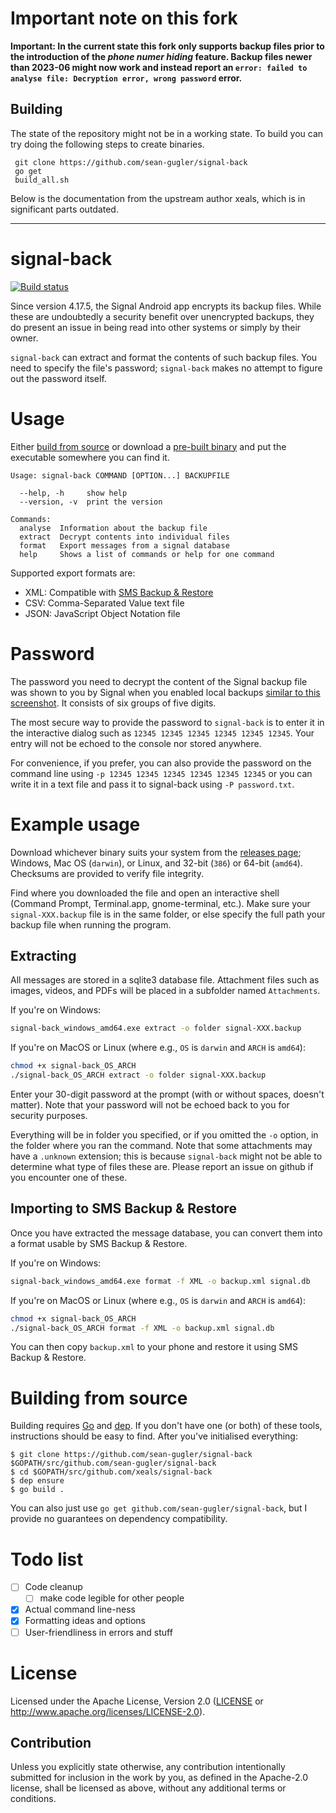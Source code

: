 # Important note on this fork

**Important: In the current state this fork only supports backup files prior to the introduction of the _phone numer hiding_ feature.
Backup files newer than 2023-06 might now work and instead report an `error: failed to analyse file: Decryption error, wrong password` error.**

## Building
The state of the repository might not be in a working state. To build you can try doing the following steps to create binaries.

     git clone https://github.com/sean-gugler/signal-back
     go get
     build_all.sh 

Below is the documentation from the upstream author xeals, which is in significant parts outdated.

---


# signal-back

[![Build status](https://travis-ci.org/xeals/signal-back.svg?branch=master)](https://travis-ci.org/xeals/signal-back)

Since version 4.17.5, the Signal Android app encrypts its backup files. While these are undoubtedly a security benefit over unencrypted backups, they do present an issue in being read into other systems or simply by their owner.

`signal-back` can extract and format the contents of such backup files. You need to specify the file's password; `signal-back` makes no attempt to figure out the password itself.

# Usage

Either [build from source](#building-from-source) or download a [pre-built binary](https://github.com/sean-gugler/signal-back/releases) and put the executable somewhere you can find it.

```
Usage: signal-back COMMAND [OPTION...] BACKUPFILE

  --help, -h     show help
  --version, -v  print the version

Commands:
  analyse  Information about the backup file
  extract  Decrypt contents into individual files
  format   Export messages from a signal database
  help     Shows a list of commands or help for one command
```

Supported export formats are:
- XML: Compatible with [SMS Backup & Restore](https://play.google.com/store/apps/details?id=com.riteshsahu.SMSBackupRestore)
- CSV: Comma-Separated Value text file
- JSON: JavaScript Object Notation file

# Password

The password you need to decrypt the content of the Signal backup file was shown to you by Signal when you enabled local backups [similar to this screenshot](https://user-images.githubusercontent.com/8427572/36796616-d9560ee6-1c9d-11e8-8440-99e7f5f2ee03.JPG). It consists of six groups of five digits.

The most secure way to provide the password to `signal-back` is to enter it in the interactive dialog such as `12345 12345 12345 12345 12345 12345`. Your entry will not be echoed to the console nor stored anywhere.

For convenience, if you prefer, you can also provide the password on the command line using `-p 12345 12345 12345 12345 12345 12345` or you can write it in a text file and pass it to signal-back using `-P password.txt`.

# Example usage

Download whichever binary suits your system from the [releases page](https://github.com/sean-gugler/signal-back/releases); Windows, Mac OS (`darwin`), or Linux, and 32-bit (`386`) or 64-bit (`amd64`). Checksums are provided to verify file integrity.

Find where you downloaded the file and open an interactive shell (Command Prompt, Terminal.app, gnome-terminal, etc.). Make sure your `signal-XXX.backup` file is in the same folder, or else specify the full path your backup file when running the program.

## Extracting

All messages are stored in a sqlite3 database file. Attachment files such as images, videos, and PDFs will be placed in a subfolder named `Attachments`.

If you're on Windows:

```sh
signal-back_windows_amd64.exe extract -o folder signal-XXX.backup
```

If you're on MacOS or Linux (where e.g., `OS` is `darwin` and `ARCH` is `amd64`):

```sh
chmod +x signal-back_OS_ARCH
./signal-back_OS_ARCH extract -o folder signal-XXX.backup
```

Enter your 30-digit password at the prompt (with or without spaces, doesn't matter). Note that your password will not be echoed back to you for security purposes.

Everything will be in folder you specified, or if you omitted the `-o` option, in the folder where you ran the command. Note that some attachments may have a `.unknown` extension; this is because `signal-back` might not be able to determine what type of files these are. Please report an issue on github if you encounter one of these.

## Importing to SMS Backup & Restore

Once you have extracted the message database, you can convert them into a format usable by SMS Backup & Restore.

If you're on Windows:

```sh
signal-back_windows_amd64.exe format -f XML -o backup.xml signal.db
```

If you're on MacOS or Linux (where e.g., `OS` is `darwin` and `ARCH` is `amd64`):

```sh
chmod +x signal-back_OS_ARCH
./signal-back_OS_ARCH format -f XML -o backup.xml signal.db
```

You can then copy `backup.xml` to your phone and restore it using SMS Backup & Restore.

# Building from source

Building requires [Go](https://golang.org) and [dep](https://github.com/golang/dep). If you don't have one (or both) of these tools, instructions should be easy to find. After you've initialised everything:

```
$ git clone https://github.com/sean-gugler/signal-back $GOPATH/src/github.com/sean-gugler/signal-back
$ cd $GOPATH/src/github.com/xeals/signal-back
$ dep ensure
$ go build .
```

You can also just use `go get github.com/sean-gugler/signal-back`, but I provide no guarantees on dependency compatibility.

# Todo list

- [ ] Code cleanup
  - [ ] make code legible for other people
- [x] Actual command line-ness
- [x] Formatting ideas and options
- [ ] User-friendliness in errors and stuff

# License

Licensed under the Apache License, Version 2.0 ([LICENSE](LICENSE)
or http://www.apache.org/licenses/LICENSE-2.0).

## Contribution

Unless you explicitly state otherwise, any contribution intentionally submitted
for inclusion in the work by you, as defined in the Apache-2.0 license, shall be
licensed as above, without any additional terms or conditions.
